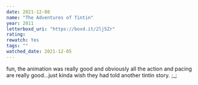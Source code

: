 ```yaml
---
date: 2021-12-08
name: "The Adventures of Tintin"
year: 2011
letterboxd_uri: "https://boxd.it/2lj5Zr"
rating: 
rewatch: Yes
tags: ""
watched_date: 2021-12-05
---
```


fun, the animation was really good and obviously all the action and pacing are really good...just kinda wish they had told another tintin story. ;_;
